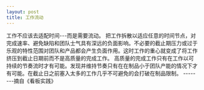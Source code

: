 ```yaml
---
layout: post
title: 工作流动
---
```

工作不应该去适配时间---而是需要流动。
把工作拆散以适应任意的时间节点，对完成速率、避免缺陷和团队士气具有深远的负面影响。不必要的截止期压力或过于乐观的特性范围对团队和产品都会产生负面作用。这时工作的重心就变成了将工作挤压到截止日期前而不是高质量的完成工作。
高质量的完成工作只有在工作以可持续的节奏流时才有可能。发现并维持节奏只有在在制品小于团队产能的情况下才有可能。在截止日之前塞入太多的工作几乎不可避免的会打破在制品限制。
--------摘自《看板实践》